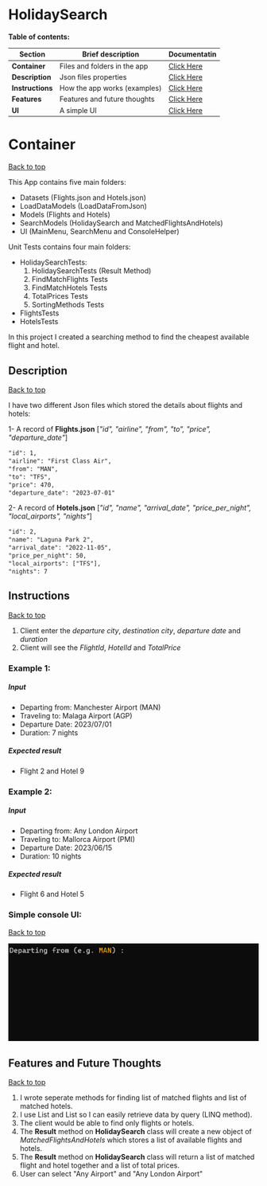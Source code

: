 # HolidaySearch

 **Table of contents:**

| Section     | Brief description   | Documentatin |
| ---------- | ---------------------------- | -------------------- |
| **Container**    | Files and folders in the app| [Click Here](#container) |
| **Description**    | Json files properties| [Click Here](#description) |
| **Instructions**    | How the app works (examples)| [Click Here](#instructions)|
| **Features**    | Features and future thoughts| [Click Here](#features-and-future-thoughts)|
| **UI**| A simple UI| [Click Here](#simple-console-ui)|

# Container
[Back to top](#holidaysearch)

This App contains five main folders:

- Datasets (Flights.json and Hotels.json)
- LoadDataModels (LoadDataFromJson)
- Models (Flights and Hotels)
- SearchModels (HolidaySearch and MatchedFlightsAndHotels)
- UI (MainMenu, SearchMenu and ConsoleHelper)

Unit Tests contains four main folders:

- HolidaySearchTests:
    1. HolidaySearchTests (Result Method)
    2. FindMatchFlights Tests
    3. FindMatchHotels Tests
    4. TotalPrices Tests
    5. SortingMethods Tests
- FlightsTests
- HotelsTests


In this project I created a searching method to find the cheapest available flight and hotel.


## Description

[Back to top](#holidaysearch)

I have two different Json files which stored the details about flights and hotels:

1- A record of **Flights.json** [*"id", "airline", "from", "to", "price", "departure_date"*]

    "id": 1,
    "airline": "First Class Air",
    "from": "MAN",
    "to": "TFS",
    "price": 470,
    "departure_date": "2023-07-01"


2- A record of **Hotels.json** [*"id", "name", "arrival_date", "price_per_night", "local_airports", "nights"*]

    "id": 2,
    "name": "Laguna Park 2",
    "arrival_date": "2022-11-05",
    "price_per_night": 50,
    "local_airports": ["TFS"],
    "nights": 7


## Instructions
[Back to top](#holidaysearch)

1. Client enter the *departure city*, *destination city*, *departure date* and *duration*
2. Client will see the *FlightId*, *HotelId* and *TotalPrice*

### Example 1:
##### Input

 * Departing from: Manchester Airport (MAN)
 * Traveling to: Malaga Airport (AGP)
 * Departure Date: 2023/07/01
 * Duration: 7 nights

##### Expected result  
 * Flight 2 and Hotel 9
 
 
### Example 2:
##### Input

 * Departing from: Any London Airport
 * Traveling to: Mallorca Airport (PMI)
 * Departure Date: 2023/06/15
 * Duration: 10 nights

##### Expected result  
 * Flight 6 and Hotel 5

### Simple console UI:
[Back to top](#holidaysearch)

![](https://github.com/vahidkianfar/HolidaySearch/blob/master/HolidaySearch/Gif/HolidaySearch-VS.gif)

## Features and Future Thoughts
[Back to top](#holidaysearch)

1. I wrote seperate methods for finding list of matched flights and list of matched hotels.
2. I use List<Flights> and List<Hotels> so I can easily retrieve data by query (LINQ method).
3. The client would be able to find only flights or hotels.
4. The **Result** method on **HolidaySearch** class will create a new object of *MatchedFlightsAndHotels* which stores a list of available flights and hotels.
5. The **Result** method on **HolidaySearch** class will return a list of matched flight and hotel together and a list of total prices.
6. User can select "Any Airport" and "Any London Airport"


